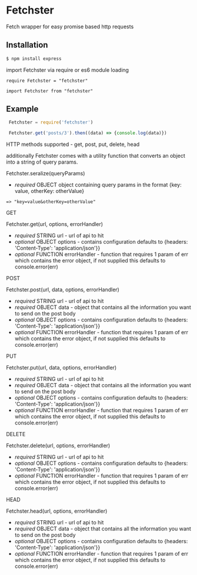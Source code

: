 # Fetchster
Fetch wrapper for easy promise based http requests

## Installation

```bash
$ npm install express
```
import Fetchster via require or es6 module loading

```require Fetchster = "fetchster"```

```import Fetchster from "fetchster"```


## Example
```js
 Fetchster = require('fetchster')

 Fetchster.get('posts/3').then((data) => {console.log(data)})
```


HTTP methods supported - get, post, put, delete, head

additionally Fetchster comes with a utility function that converts an object into a string of query params.

Fetchster.seralize(queryParams)
- *required* OBJECT object containing query params in the format {key: value, otherKey: otherValue}

```=> "key=value&otherKey=otherValue"```

GET

Fetchster.get(url, options, errorHandler)
- *required* STRING url - url of api to hit
- *optional* OBJECT options - contains configuration defaults to {headers: 'Content-Type': 'application/json'}}
- *optional* FUNCTION errorHandler - function that requires 1 param of err which contains the error object, if not supplied this defaults to console.error(err)

POST

Fetchster.post(url, data, options, errorHandler)
- *required* STRING url - url of api to hit
- *required* OBJECT data - object that contains all the information you want to send on the post body
- *optional* OBJECT options - contains configuration defaults to {headers: 'Content-Type': 'application/json'}}
- *optional* FUNCTION errorHandler - function that requires 1 param of err which contains the error object, if not supplied this defaults to console.error(err)

PUT

Fetchster.put(url, data, options, errorHandler)
- *required* STRING url - url of api to hit
- *required* OBJECT data - object that contains all the information you want to send on the post body
- *optional* OBJECT options - contains configuration defaults to {headers: 'Content-Type': 'application/json'}}
- *optional* FUNCTION errorHandler - function that requires 1 param of err which contains the error object, if not supplied this defaults to console.error(err)

DELETE

Fetchster.delete(url, options, errorHandler)
- *required* STRING url - url of api to hit
- *optional* OBJECT options - contains configuration defaults to {headers: 'Content-Type': 'application/json'}}
- *optional* FUNCTION errorHandler - function that requires 1 param of err which contains the error object, if not supplied this defaults to console.error(err)

HEAD

Fetchster.head(url, options, errorHandler)
- *required* STRING url - url of api to hit
- *required* OBJECT data - object that contains all the information you want to send on the post body
- *optional* OBJECT options - contains configuration defaults to {headers: 'Content-Type': 'application/json'}}
- *optional* FUNCTION errorHandler - function that requires 1 param of err which contains the error object, if not supplied this defaults to console.error(err)
